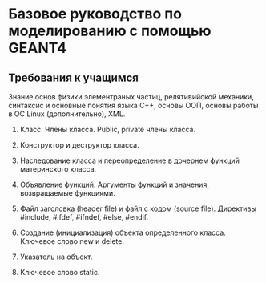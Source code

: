 # Базовое руководство по моделированию с помощью GEANT4




## Требования к учащимся

Знание основ физики элементраных частиц, релятивийской механики, синтаксис и основные понятия языка C++, основы ООП, основы работы в ОС Linux (дополнительно), XML.

1.    Класс. Члены класса. Public, private члены класса.

2. Конструктор и деструктор класса.

3. Наследование класса и переопределение в дочернем функций материнского класса.

4. Объявление функций. Аргументы функций и значения, возвращаемые функциями.

5. Файл заголовка (header file) и файл с кодом (source file). Директивы  #include, #ifdef, #ifndef, #else, #endif.

6. Создание (инициализация) объекта определенного класса. Ключевое слово new и delete. 

7. Указатель на объект.

8. Ключевое слово static.




